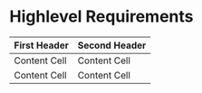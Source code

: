 # Highlevel Requirements
| First Header  | Second Header |
| ------------- | ------------- |
| Content Cell  | Content Cell  |
| Content Cell  | Content Cell  |

